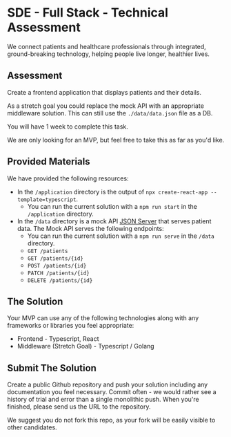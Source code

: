 # SDE - Full Stack - Technical Assessment

We connect patients and healthcare professionals through integrated, ground-breaking technology, helping people live longer, healthier lives.

## Assessment

Create a frontend application that displays patients and their details.

As a stretch goal you could replace the mock API with an appropriate middleware solution. This can still use the `./data/data.json` file as a DB.

You will have 1 week to complete this task.

We are only looking for an MVP, but feel free to take this as far as you'd like.

## Provided Materials

We have provided the following resources:

- In the `/application` directory is the output of `npx create-react-app --template=typescript`.
  - You can run the current solution with a `npm run start` in the `/application` directory.
- In the `/data` directory is a mock API [JSON Server](https://github.com/typicode/json-server) that serves patient data. The Mock API serves the following endpoints:
  - You can run the current solution with a `npm run serve` in the `/data` directory.
  - `GET /patients`
  - `GET /patients/{id}`
  - `POST /patients/{id}`
  - `PATCH /patients/{id}`
  - `DELETE /patients/{id}`

## The Solution

Your MVP can use any of the following technologies along with any frameworks or libraries you feel appropriate:

- Frontend - Typescript, React
- Middleware (Stretch Goal) - Typescript / Golang

## Submit The Solution

Create a public Github repository and push your solution including any documentation you feel necessary. Commit often - we would rather see a history of trial and error than a single monolithic push. When you're finished, please send us the URL to the repository.

We suggest you do not fork this repo, as your fork will be easily visible to other candidates.
